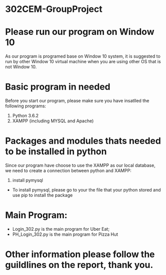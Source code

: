 # 302CEM-GroupProject

# Please run our program on Window 10
As our program is programed base on Window 10 system, it is suggested to run by other Window 10 virtual machine when you are using other OS that is not Window 10.

# Basic program in needed
Before you start our program, please make sure you have insatlled the following programs:
  1. Python 3.6.2
  2. XAMPP (including MYSQL and Apache)
  
# Packages and modules thats needed to be installed in python
Since our program have choose to use the XAMPP as our local database, we need to create a connection between python and XAMPP:
  1. install pymysql
  - To install pymysql, please go to your the file that your python stored and use pip to install the package

# Main Program:
  - Login_302.py is the main program for Uber Eat; 
  - PH_Login_302.py is the main program for Pizza Hut

# Other information please follow the guildlines on the report, thank you.
